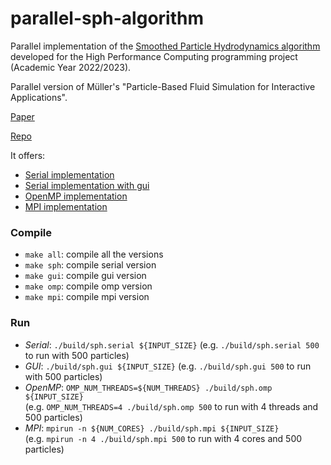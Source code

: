 # parallel-sph-algorithm

Parallel implementation of the [Smoothed Particle Hydrodynamics algorithm](https://en.wikipedia.org/wiki/Smoothed-particle_hydrodynamics) developed for the High Performance Computing programming project (Academic Year 2022/2023).

Parallel version of Müller's "Particle-Based Fluid Simulation for Interactive Applications".

[Paper](https://matthias-research.github.io/pages/publications/sca03.pdf)

[Repo](https://github.com/cerrno/mueller-sph)

It offers:

- [Serial implementation](https://github.com/LorenzoDrudi/parallel-sph-algorithm/blob/master/src/sph.c) 
- [Serial implementation with gui](https://github.com/LorenzoDrudi/parallel-sph-algorithm/blob/master/src/sph.c)
- [OpenMP implementation](https://github.com/LorenzoDrudi/parallel-sph-algorithm/blob/master/src/omp-sph.c)
- [MPI implementation](https://github.com/LorenzoDrudi/parallel-sph-algorithm/blob/master/src/mpi-sph.c)

### Compile

- ```make all```: compile all the versions 
- ```make sph```: compile serial version 
- ```make gui```: compile gui version
- ```make omp```: compile omp version 
- ```make mpi```: compile mpi version

### Run

- *Serial*: ```./build/sph.serial ${INPUT_SIZE}``` (e.g. ```./build/sph.serial 500``` to run with 500 particles)
- *GUI*: ```./build/sph.gui ${INPUT_SIZE}``` (e.g. ```./build/sph.gui 500``` to run with 500 particles)
- *OpenMP*: ```OMP_NUM_THREADS=${NUM_THREADS} ./build/sph.omp ${INPUT_SIZE}``` \
  (e.g. ```OMP_NUM_THREADS=4 ./build/sph.omp 500``` to run with 4 threads and 500 particles)
- *MPI*: ```mpirun -n ${NUM_CORES} ./build/sph.mpi ${INPUT_SIZE}``` \
  (e.g. ```mpirun -n 4 ./build/sph.mpi 500``` to run with 4 cores and 500 particles)
  
  
